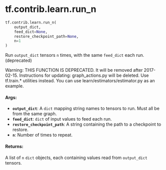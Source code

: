 <div itemscope itemtype="http://developers.google.com/ReferenceObject">
<meta itemprop="name" content="tf.contrib.learn.run_n" />
<meta itemprop="path" content="Stable" />
</div>

# tf.contrib.learn.run_n

``` python
tf.contrib.learn.run_n(
    output_dict,
    feed_dict=None,
    restore_checkpoint_path=None,
    n=1
)
```

Run `output_dict` tensors `n` times, with the same `feed_dict` each run. (deprecated)

Warning: THIS FUNCTION IS DEPRECATED. It will be removed after 2017-02-15.
Instructions for updating:
graph_actions.py will be deleted. Use tf.train.* utilities instead. You can use learn/estimators/estimator.py as an example.

#### Args:

* <b>`output_dict`</b>: A `dict` mapping string names to tensors to run. Must all be
    from the same graph.
* <b>`feed_dict`</b>: `dict` of input values to feed each run.
* <b>`restore_checkpoint_path`</b>: A string containing the path to a checkpoint to
    restore.
* <b>`n`</b>: Number of times to repeat.


#### Returns:

A list of `n` `dict` objects, each containing values read from `output_dict`
tensors.